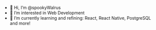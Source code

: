 - 👋 Hi, I’m @spookyWalrus
- 👀 I’m interested in Web Development
- 🌱 I’m currently learning and refining: React, React Native, PostgreSQL and more!

<!---
spookyWalrus/spookyWalrus is a ✨ special ✨ repository because its `README.md` (this file) appears on your GitHub profile.
You can click the Preview link to take a look at your changes.
--->
